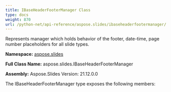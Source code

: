 ```yaml
---
title: IBaseHeaderFooterManager Class
type: docs
weight: 870
url: /python-net/api-reference/aspose.slides/ibaseheaderfootermanager/
---
```


Represents manager which holds behavior of the footer, date-time, page number placeholders for all slide types.

**Namespace:** [aspose.slides](/slides/python-net/api-reference/aspose.slides/)

**Full Class Name:** aspose.slides.IBaseHeaderFooterManager

**Assembly:**  Aspose.Slides Version: 21.12.0.0

The IBaseHeaderFooterManager type exposes the following members:
